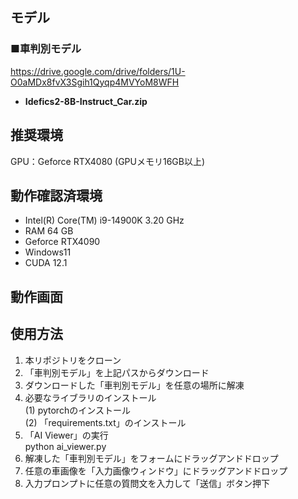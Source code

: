 ## モデル
### ■車判別モデル
https://drive.google.com/drive/folders/1U-O0aMDx8fvX3Sgih1Qyqp4MVYoM8WFH
- **Idefics2-8B-Instruct_Car.zip**

## 推奨環境
GPU：Geforce RTX4080 (GPUメモリ16GB以上)

## 動作確認済環境
- Intel(R) Core(TM) i9-14900K 3.20 GHz
- RAM 64 GB
- Geforce RTX4090
- Windows11
- CUDA 12.1

## 動作画面


## 使用方法
1. 本リポジトリをクローン
2. 「車判別モデル」を上記パスからダウンロード
3. ダウンロードした「車判別モデル」を任意の場所に解凍
4. 必要なライブラリのインストール\
(1) pytorchのインストール\
(2) 「requirements.txt」のインストール
5. 「AI Viewer」の実行\
python ai_viewer.py
6. 解凍した「車判別モデル」をフォームにドラッグアンドドロップ
7. 任意の車画像を「入力画像ウィンドウ」にドラッグアンドドロップ
8. 入力プロンプトに任意の質問文を入力して「送信」ボタン押下
